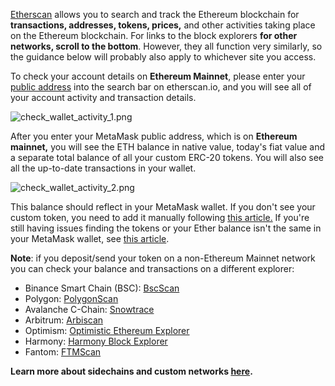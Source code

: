 [Etherscan](https://etherscan.io/) allows you to search and track the Ethereum blockchain for **transactions, addresses, tokens, prices,** and other activities taking place on the Ethereum blockchain. For links to the block explorers **for other networks, scroll to the bottom**. However, they all function very similarly, so the guidance below will probably also apply to whichever site you access.


To check your account details on **Ethereum Mainnet**, please enter your [public address](https://support.metamask.io/hc/en-us/articles/360015488791) into the search bar on etherscan.io, and you will see all of your account activity and transaction details.


![check_wallet_activity_1.png](https://support.metamask.io/hc/article_attachments/12770187074331)


  
After you enter your MetaMask public address, which is on **Ethereum mainnet,** you will see the ETH balance in native value, today's fiat value and a separate total balance of all your custom ERC-20 tokens. You will also see all the up-to-date transactions in your wallet.   
  
![check_wallet_activity_2.png](https://support.metamask.io/hc/article_attachments/12770187040283)  
  



This balance should reflect in your MetaMask wallet. If you don't see your custom token, you need to add it manually following [this article.](https://support.metamask.io/hc/en-us/articles/360015489031-How-to-View-See-Your-Tokens-and-Custom-Tokens-in-Metamask) If you're still having issues finding the tokens or your Ether balance isn't the same in your MetaMask wallet, see [this article](https://support.metamask.io/hc/en-us/articles/360028059272-What-to-do-when-your-balance-of-ETH-and-or-ERC20-tokens-is-incorrect-inaccurate).


**Note**: if you deposit/send your token on a non-Ethereum Mainnet network you can check your balance and transactions on a different explorer:


* Binance Smart Chain (BSC): [BscScan](https://bscscan.com/)
* Polygon: [PolygonScan](https://polygonscan.com/)
* Avalanche C-Chain: [Snowtrace](https://snowtrace.io/)
* Arbitrum: [Arbiscan](https://arbiscan.io/)
* Optimism: [Optimistic Ethereum Explorer](https://optimistic.etherscan.io/)
* Harmony: [Harmony Block Explorer](https://explorer.harmony.one/)
* Fantom: [FTMScan](https://ftmscan.com/)


**Learn more about sidechains and custom networks [here](https://support.metamask.io/hc/en-us/articles/4404424659995).**

